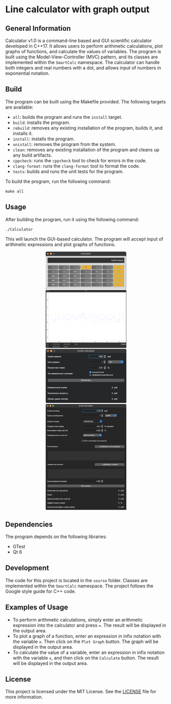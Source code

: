 # Line calculator with graph output

## General Information
Calculator v1.0 is a command-line based and GUI scientific calculator developed in C++17. It allows users to perform arithmetic calculations, plot graphs of functions, and calculate the values of variables. The program is built using the Model-View-Controller (MVC) pattern, and its classes are implemented within the `SmartCalc` namespace. The calculator can handle both integers and real numbers with a dot, and allows input of numbers in exponential notation.

## Build
The program can be built using the Makefile provided. The following targets are available:
- `all`: builds the program and runs the `install` target.
- `build`: installs the program.
- `rebuild`: removes any existing installation of the program, builds it, and installs it.
- `install`: installs the program.
- `unistall`: removes the program from the system.
- `clean`: removes any existing installation of the program and cleans up any build artifacts.
- `cppcheck`: runs the `cppcheck` tool to check for errors in the code.
- `clang-format`: runs the `clang-format` tool to format the code.
- `tests`: builds and runs the unit tests for the program.

To build the program, run the following command:
```
make all
```

## Usage
After building the program, run it using the following command:
```
./Calculator
```
This will launch the GUI-based calculator. The program will accept input of arithmetic expressions and plot graphs of functions.


<div align="center">
  <img src="./data/main.png" alt="Main" width="50%">
  <img src="./data/graph.png" alt="Graph" width="50%">
  <img src="./data/credit.png" alt="Credit" width="50%">
  <img src="./data/debit.png" alt="Debit" width="50%">
</div>


## Dependencies
The program depends on the following libraries:
- GTest
- Qt 6

## Development
The code for this project is located in the `sourse` folder. Classes are implemented within the `SmartCalc` namespace. The project follows the Google style guide for C++ code.

## Examples of Usage
- To perform arithmetic calculations, simply enter an arithmetic expression into the calculator and press `=`. The result will be displayed in the output area.
- To plot a graph of a function, enter an expression in infix notation with the variable `x`. Then click on the `Plot Graph` button. The graph will be displayed in the output area.
- To calculate the value of a variable, enter an expression in infix notation with the variable `x`, and then click on the `Calculate` button. The result will be displayed in the output area.

## License
This project is licensed under the MIT License. See the [LICENSE](LICENSE) file for more information.